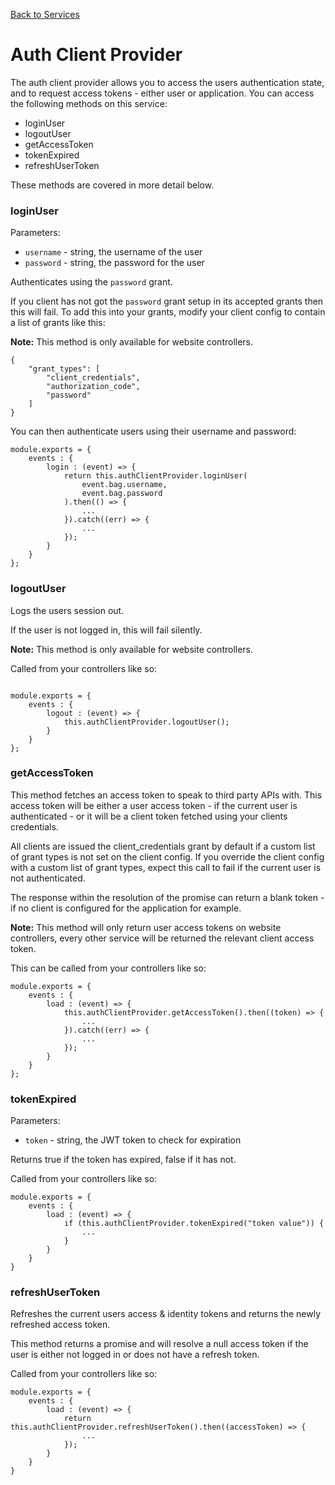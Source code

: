 [Back to Services](/documentation/services)

# Auth Client Provider

The auth client provider allows you to access the users authentication state, and to request access tokens - either user or application. You can access the following methods on this service:

* loginUser
* logoutUser
* getAccessToken
* tokenExpired
* refreshUserToken

These methods are covered in more detail below.

### loginUser

Parameters:

* `username` - string, the username of the user
* `password` - string, the password for the user

Authenticates using the `password` grant.

If you client has not got the `password` grant setup in its accepted grants then this will fail. To add this into your grants, modify your client config to contain a list of grants like this:

**Note:** This method is only available for website controllers.

```
{
	"grant_types": [
        "client_credentials",
        "authorization_code",
        "password"
    ]
}
```

You can then authenticate users using their username and password:


```
module.exports = {
	events : {
		login : (event) => {
			return this.authClientProvider.loginUser(
				event.bag.username,
				event.bag.password
			).then(() => {
				...
			}).catch((err) => {
				...
			});
		}
	}
};
```

### logoutUser

Logs the users session out.

If the user is not logged in, this will fail silently.

**Note:** This method is only available for website controllers.

Called from your controllers like so:

```

module.exports = {
	events : {
		logout : (event) => {
			this.authClientProvider.logoutUser();
		}
	}
};
```

### getAccessToken

This method fetches an access token to speak to third party APIs with. This access token will be either a user access token - if the current user is authenticated - or it will be a client token fetched using your clients credentials.

All clients are issued the client_credentials grant by default if a custom list of grant types is not set on the client config. If you override the client config with a custom list of grant types, expect this call to fail if the current user is not authenticated.

The response within the resolution of the promise can return a blank token - if no client is configured for the application for example.

**Note:** This method will only return user access tokens on website controllers, every other service will be returned the relevant client access token.

This can be called from your controllers like so:

```
module.exports = {
	events : {
		load : (event) => {
			this.authClientProvider.getAccessToken().then((token) => {
				...
			}).catch((err) => {
				...
			});
		}
	}
};
```

### tokenExpired

Parameters:

* `token` - string, the JWT token to check for expiration

Returns true if the token has expired, false if it has not.

Called from your controllers like so:

```
module.exports = {
	events : {
		load : (event) => {
			if (this.authClientProvider.tokenExpired("token value")) {
				...
			}
		}
	}
}
```

### refreshUserToken

Refreshes the current users access & identity tokens and returns the newly refreshed access token.

This method returns a promise and will resolve a null access token if the user is either not logged in or does not have a refresh token.

Called from your controllers like so:

```
module.exports = {
	events : {
		load : (event) => {
			return this.authClientProvider.refreshUserToken().then((accessToken) => {
				...
			});
		}
	}
}
```